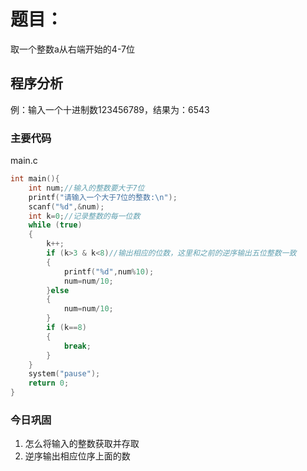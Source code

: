 # 题目：

取一个整数a从右端开始的4-7位
	

## 程序分析

例：输入一个十进制数123456789，结果为：6543	

### 主要代码

main.c

```c
int main(){
	int num;//输入的整数要大于7位
	printf("请输入一个大于7位的整数:\n");
	scanf("%d",&num);
	int k=0;//记录整数的每一位数
	while (true)
	{
		k++;
		if (k>3 & k<8)//输出相应的位数，这里和之前的逆序输出五位整数一致
		{
			printf("%d",num%10);
			num=num/10;
		}else
		{
			num=num/10;
		}
		if (k==8)
		{
			break;
		}
	}
	system("pause");
	return 0;
}
```



### 今日巩固

1. 怎么将输入的整数获取并存取
2. 逆序输出相应位序上面的数

